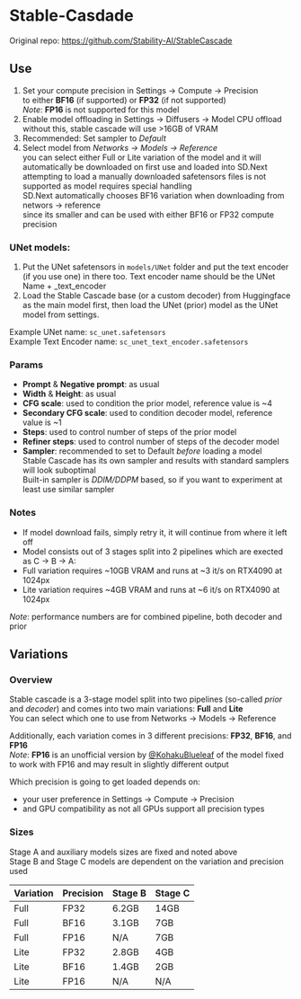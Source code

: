 # Stable-Casdade

Original repo: <https://github.com/Stability-AI/StableCascade>

## Use

1. Set your compute precision in Settings -> Compute -> Precision  
   to either **BF16** (if supported) or **FP32** (if not supported)  
    *Note*: **FP16** is not supported for this model  
2. Enable model offloading in Settings -> Diffusers -> Model CPU offload  
   without this, stable cascade will use >16GB of VRAM  
3. Recommended: Set sampler to *Default*  
4. Select model from *Networks -> Models -> Reference*  
   you can select either Full or Lite variation of the model
   and it will automatically be downloaded on first use and loaded into SD.Next  
   attempting to load a manually downloaded safetensors files is not supported as model requires special handling  
   SD.Next automatically chooses BF16 variation when downloading from networs -> reference  
   since its smaller and can be used with either BF16 or FP32 compute precision

### UNet models:

1. Put the UNet safetensors in `models/UNet` folder and put the text encoder (if you use one) in there too. Text encoder name should be the UNet Name + _text_encoder  
2. Load the Stable Cascade base (or a custom decoder) from Huggingface as the main model first, then load the UNet (prior) model as the UNet model from settings.  

Example UNet name: `sc_unet.safetensors`  
Example Text Encoder name: `sc_unet_text_encoder.safetensors`  

### Params

- **Prompt** & **Negative prompt**: as usual
- **Width** & **Height**: as usual
- **CFG scale**: used to condition the prior model, reference value is ~4
- **Secondary CFG scale**: used to condition decoder model, reference value is ~1
- **Steps**: used to control number of steps of the prior model
- **Refiner steps**: used to control number of steps of the decoder model
- **Sampler**: recommended to set to Default *before* loading a model  
  Stable Cascade has its own sampler and results with standard samplers will look suboptimal  
  Built-in sampler is *DDIM/DDPM* based, so if you want to experiment at least use similar sampler  

### Notes

- If model download fails, simply retry it, it will continue from where it left off
- Model consists out of 3 stages split into 2 pipelines which are exected as C -> B -> A:
- Full variation requires ~10GB VRAM and runs at ~3 it/s on RTX4090 at 1024px
- Lite variation requires ~4GB VRAM and runs at ~6 it/s on RTX4090 at 1024px

*Note*: performance numbers are for combined pipeline, both decoder and prior

## Variations

### Overview

Stable cascade is a 3-stage model split into two pipelines (so-called *prior* and *decoder*) and comes into two main variations: **Full** and **Lite**  
You can select which one to use from Networks -> Models -> Reference  

Additionally, each variation comes in 3 different precisions: **FP32**, **BF16**, and **FP16**  
*Note*: **FP16** is an unofficial version by [@KohakuBlueleaf](https://huggingface.co/KBlueLeaf/Stable-Cascade-FP16-fixed) of the model fixed to work with FP16 and may result in slightly different output  


Which precision is going to get loaded depends on:  
- your user preference in Settings -> Compute -> Precision  
- and GPU compatibility as not all GPUs support all precision types  

### Sizes

Stage A and auxiliary models sizes are fixed and noted above  
Stage B and Stage C models are dependent on the variation and precision used  

Variation | Precision | Stage B | Stage C
----------|-----------|---------|---------
Full      | FP32      | 6.2GB   | 14GB
Full      | BF16      | 3.1GB   | 7GB
Full      | FP16      | N/A     | 7GB
Lite      | FP32      | 2.8GB   | 4GB
Lite      | BF16      | 1.4GB   | 2GB
Lite      | FP16      | N/A     | N/A
